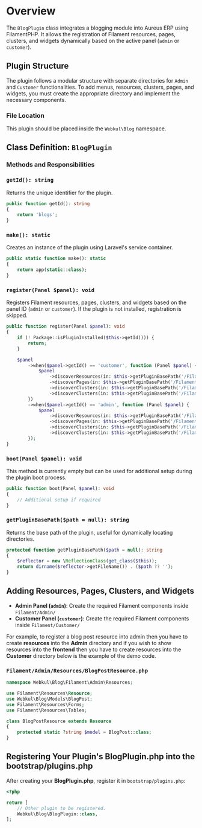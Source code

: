 # Overview

The `BlogPlugin` class integrates a blogging module into Aureus ERP using FilamentPHP. It allows the registration of Filament resources, pages, clusters, and widgets dynamically based on the active panel (`admin` or `customer`).

## Plugin Structure

The plugin follows a modular structure with separate directories for `Admin` and `Customer` functionalities. To add menus, resources, clusters, pages, and widgets, you must create the appropriate directory and implement the necessary components.

### File Location

This plugin should be placed inside the `Webkul\Blog` namespace.

## Class Definition: `BlogPlugin`

### Methods and Responsibilities

### `getId(): string`

Returns the unique identifier for the plugin.

```php
public function getId(): string
{
    return 'blogs';
}
```

### `make(): static`

Creates an instance of the plugin using Laravel's service container.

```php
public static function make(): static
{
    return app(static::class);
}
```

### `register(Panel $panel): void`

Registers Filament resources, pages, clusters, and widgets based on the panel ID (`admin` or `customer`). If the plugin is not installed, registration is skipped.

```php
public function register(Panel $panel): void
{
    if (! Package::isPluginInstalled($this->getId())) {
        return;
    }

    $panel
        ->when($panel->getId() == 'customer', function (Panel $panel) {
            $panel
                ->discoverResources(in: $this->getPluginBasePath('/Filament/Customer/Resources'), for: 'Webkul\\Blog\\Filament\\Customer\\Resources')
                ->discoverPages(in: $this->getPluginBasePath('/Filament/Customer/Pages'), for: 'Webkul\\Blog\\Filament\\Customer\\Pages')
                ->discoverClusters(in: $this->getPluginBasePath('/Filament/Customer/Clusters'), for: 'Webkul\\Blog\\Filament\\Customer\\Clusters')
                ->discoverClusters(in: $this->getPluginBasePath('/Filament/Customer/Widgets'), for: 'Webkul\\Blog\\Filament\\Customer\\Widgets');
        })
        ->when($panel->getId() == 'admin', function (Panel $panel) {
            $panel
                ->discoverResources(in: $this->getPluginBasePath('/Filament/Admin/Resources'), for: 'Webkul\\Blog\\Filament\\Admin\\Resources')
                ->discoverPages(in: $this->getPluginBasePath('/Filament/Admin/Pages'), for: 'Webkul\\Blog\\Filament\\Admin\\Pages')
                ->discoverClusters(in: $this->getPluginBasePath('/Filament/Admin/Clusters'), for: 'Webkul\\Blog\\Filament\\Admin\\Clusters')
                ->discoverClusters(in: $this->getPluginBasePath('/Filament/Admin/Widgets'), for: 'Webkul\\Blog\\Filament\\Admin\\Widgets');
        });
}
```

### `boot(Panel $panel): void`

This method is currently empty but can be used for additional setup during the plugin boot process.

```php
public function boot(Panel $panel): void
{
    // Additional setup if required
}
```

### `getPluginBasePath($path = null): string`

Returns the base path of the plugin, useful for dynamically locating directories.

```php
protected function getPluginBasePath($path = null): string
{
    $reflector = new \ReflectionClass(get_class($this));
    return dirname($reflector->getFileName()) . ($path ?? '');
}
```

## Adding Resources, Pages, Clusters, and Widgets

- **Admin Panel (`admin`)**: Create the required Filament components inside `Filament/Admin/`
- **Customer Panel (`customer`)**: Create the required Filament components inside `Filament/Customer/`

For example, to register a blog post resource into admin then you have to create **resources** into the **Admin** directory and if you wish to show resources into the **frontend** then you have to create resources into the **Customer** directory below is the example of the demo code.

### `Filament/Admin/Resources/BlogPostResource.php`

```php
namespace Webkul\Blog\Filament\Admin\Resources;

use Filament\Resources\Resource;
use Webkul\Blog\Models\BlogPost;
use Filament\Resources\Forms;
use Filament\Resources\Tables;

class BlogPostResource extends Resource
{
    protected static ?string $model = BlogPost::class;
}
```

## Registering Your Plugin's **BlogPlugin.php** into the **bootstrap/plugins.php**

After creating your **BlogPlugin.php**, register it in `bootstrap/plugins.php`:

```php
<?php

return [
    // Other plugin to be registered.
    Webkul\Blog\BlogPlugin::class,
];
```
